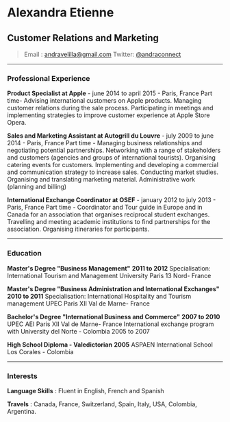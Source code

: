 # Alexandra Etienne

## Customer Relations and Marketing
  
> Email : [andravelilla@gmail.com](mailto:andravelilla@gmail.com)
> Twitter: [@andraconnect](http://twitter.com/andraconnect)

------

### Professional Experience  

**Product Specialist at Apple** - june 2014 to april 2015 - Paris, France
        Part time- Advising international customers on Apple products. 
        Managing customer relations during the sale process. 
        Participating in meetings and implementing strategies to improve 
        customer experience at Apple Store Opera.

**Sales and Marketing Assistant at Autogrill du Louvre** - july 2009 to june 2014 - Paris, France
        Part time - Managing business relationships and negotiating potential partnerships.
        Networking with a range of stakeholders and customers (agencies and groups of international tourists).
        Organising catering events for customers.
        Implementing and developing a commercial and communication strategy to increase sales.
        Conducting market studies. Organising and translating marketing material.
        Administrative work (planning and billing)

**International Exchange Coordinator at OSEF** - january 2012 to july 2013 - Paris, France
        Part time - Coordinator and Tour guide in Europe and in Canada for an 
        association that organises reciprocal student exchanges.
        Travelling and meeting academic institutions to find partnerships for the association.
        Organising itineraries for participants.

------

### Education

**Master's Degree "Business Management"** __2011 to 2012__
        Specialisation: International Tourism and Management
        University Paris 13 Nord- France 
  
**Master's Degree "Business Administration and International Exchanges"** __2010 to 2011__
        Specialisation: International Hospitality and Tourism management
        UPEC Paris XII Val de Marne- France

**Bachelor's Degree "International Business and Commerce"** __2007 to 2010__
        UPEC AEI Paris XII Val de Marne- France 
        International exchange program with University del Norte - Colombia 2005 to 2007

**High School Diploma - Valedictorian** __2005__
        ASPAEN International School Los Corales - Colombia

------

### Interests

**Language Skills** : Fluent in English, French and Spanish

**Travels** : Canada, France, Switzerland, Spain, Italy, USA, Colombia, Argentina.
        
